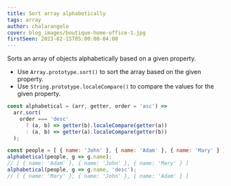 ```yaml
---
title: Sort array alphabetically
tags: array
author: chalarangelo
cover: blog_images/boutique-home-office-1.jpg
firstSeen: 2023-02-15T05:00:00-04:00
---
```


Sorts an array of objects alphabetically based on a given property.

- Use `Array.prototype.sort()` to sort the array based on the given property.
- Use `String.prototype.localeCompare()` to compare the values for the given property.

```js
const alphabetical = (arr, getter, order = 'asc') =>
  arr.sort(
    order === 'desc'
      ? (a, b) => getter(b).localeCompare(getter(a))
      : (a, b) => getter(a).localeCompare(getter(b))
  );
```

```js
const people = [ { name: 'John' }, { name: 'Adam' }, { name: 'Mary' } ];
alphabetical(people, g => g.name);
// [ { name: 'Adam' }, { name: 'John' }, { name: 'Mary' } ]
alphabetical(people, g => g.name, 'desc');
// [ { name: 'Mary' }, { name: 'John' }, { name: 'Adam' } ]
```
